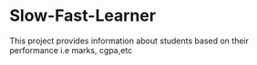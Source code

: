 # Slow-Fast-Learner
This project provides information about students based on their performance i.e marks, cgpa,etc
